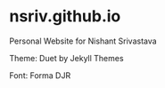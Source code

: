 # nsriv.github.io
Personal Website for Nishant Srivastava

Theme: Duet by Jekyll Themes

Font: Forma DJR

